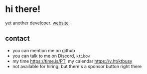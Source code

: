 # hi there!
yet another developer. [website](https://ktibow.github.io)
## contact
- you can mention me on github
- you can talk to me on Discord, `ktibow`
- my time https://time.is/PT, my calendar https://v.ht/ktbusy
- not available for hiring, but there's a sponsor button right there
